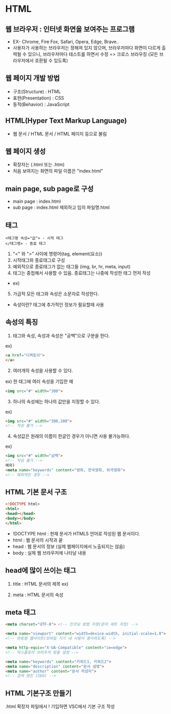 # HTML

## 웹 브라우저 : 인터넷 화면을 보여주는 프로그램

- EX- Chrome, Fire Fox, Safari, Opera, Edge, Brave..
- 사용자가 사용하는 브라우저는 정해져 있지 않으며, 
  브라우저마다 화면이 다르게 출력될 수 있으니,
  브라우저마다 테스트를 하면서 수정
  => 크로스 브라우징 (모든 브라우저에서 호환될 수 있도록)

## 웹 페이지 개발 방법
  
  - 구조(Structure) : HTML
  - 표현(Presentation) : CSS
  - 동적(Behavior) : JavaScript

## HTML(Hyper Text Markup Language)


  - 웹 문서 / HTML 문서 / HTML 페이지 등으로 불림

## 웹 페이지 생성

  - 확장자는 (.html 또는 .htm)
  - 처음 보여지는 화면의 파일 이름은 "index.html"

## main page, sub page로 구성

  - main page : index.html
  - sub page : index.html 제외하고 임의 파일명.html


## 태그


```
<태그명 속성="값"> - 시작 태그 
</태그명> - 종료 태그
```

1. "<" 와 ">" 사이에 명령어(tag, element(요소))
2. 시작태그와 종료태그로 구성
3. 예외적으로 종료태그가 없는 태그들 (img, br, hr, meta, input)
4. 태그는 중첩해서 사용할 수 있음. 종료태그는 나중에 작성한 태그 먼저 작성
- ex)
<div>
   <span></span>
</div>

5. 가급적 모든 태그와 속성은 소문자로 작성한다.
- 속성이란? 태그에 추가적인 정보가 필요할때 사용

## 속성의 특징

1. 태그와 속성, 속성과 속성은 "공백"으로 구분을 한다.

ex)
```html
<a href="디렉토리">
</a>
```

2. 여러개의 속성을 사용할 수 있다.

ex) 한 태그에 여러 속성을 기입한 예

```html
<img src="#" width="300">
```

3. 하나의 속성에는 하나의 값만을 지정할 수 있다.

ex)
```html
<img src="#" width="300,200">
<!-- 작성 불가 -->
```

4. 속성값은 원래의 이름이 한글인 경우가 아니면 사용 불가능하다.

ex)
```html
<img src="#" width="삼백">
<!-- 작성 불가 -->
예외)
<meta name="keywords" content="영화, 한국영화, 외국영화">
<!-- 예외적인 경우 -->
```

## HTML 기본 문서 구조

```html
<!DOCTYPE html>
<html>
<head></head>
<body></body>
</html>
```

- !DOCTYPE html : 현재 문서가 HTML5 언어로 작성된 웹 문서이다.
- html : 웹 문서의 시작과 끝
- head : 웹 문서의 정보 (실제 웹페이지에서 노출되지는 않음)
- body : 실제 웹 브라우저에 나타날 내용


## head에 많이 쓰이는 태그

1. title : HTML 문서의 제목
ex)
<title>넷플릭스</title>

2. meta : HTML 문서의 속성

## meta 태그

```html
<meta charset="UTF-8"> <!-- 인코딩 방법 지정(문자 세트 지정) --> 

<meta name="viewport" content="width=device-width, initial-scale=1.0">
<!-- 반응형 웹사이트(모바일 기기 내 사용이 용이하도록) -->

<meta http-equiv="X-UA-Compatible" content="ie=edge">
<!-- 익스플로러 브라우저 맞춤 설정 -->

<meta name="keywords" content="키워드1, 키워드2">
<meta name="description" content="문서 설명">
<meta name="author" content="문서 작성자">
<!-- 검색 엔진 (SEO) -->
```

## HTML 기본구조 만들기
.html 확장자 파일에서
! 기입하면 VSC에서 기본 구조 작성